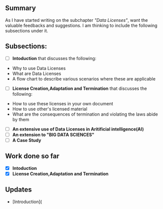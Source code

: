 ## Summary
As I have started writing on the subchapter *"Data Licenses"*, want the valuable feedbacks and suggestions. I am thinking to include the following subsections under it.
## Subsections:
 - [ ] **Intoduction** that discusses the following:
 * Why to use Data Licenses
 * What are Data Licenses
 * A flow chart to describe various scenarios where these are applicable
 - [ ] **License Creation,Adaptation and Termination** that discusses the following:
 * How to use these licenses in your own document
 * How to use other's licensed material
 * What are the consequences of termination and violating the laws abide by them
 - [ ] **An extensive use of Data Licenses in Aritificial intelligence(AI)**
 - [ ] **An extension to "BIG DATA SCIENCES"**
 - [ ] **A Case Study**
 ## Work done so far
 - [x] **Intoduction**
 - [x] **License Creation,Adaptation and Termination**
 ## Updates
 * [Introduction](
